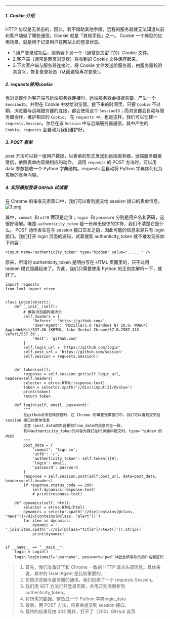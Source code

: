 
--------------------
##### 1. Cookie 介绍


HTTP 协议是无状态的。因此，若不借助其他手段，远程的服务器就无法知道以前和客户端做了哪些通信。Cookie 就是「其他手段」之一。 Cookie 一个典型的应用场景，就是用于记录用户在网站上的登录状态。

- 1.用户登录成功后，服务器下发一个（通常是加密了的）Cookie 文件。
- 2.客户端（通常是网页浏览器）将收到的 Cookie 文件保存起来。
- 3.下次客户端与服务器连接时，将 Cookie 文件发送给服务器，由服务器校验其含义，恢复登录状态（从而避免再次登录）。
##### 2. requests使用cookie
当浏览器作为客户端与远端服务器连接时，远端服务器会根据需要，产生一个 `SessionID`，并附在 Cookie 中发给浏览器。接下来的时间里，只要 `Cookie` 不过期，浏览器与远端服务器的连接，都会使用这个 `SessionID`；而浏览器会自动与服务器协作，维护相应的 `Cookie`。
在 `requests 中`，也是这样。我们可以创建一`requests.Session`，尔后在该 `Session` 中与远端服务器通信，其中产生的 `Cookie`，`requests` 会自动为我们维护好。
##### 3. POST 表单
post 方法可以将一组用户数据，以表单的形式发送到远端服务器。远端服务器接受后，依照表单内容做相应的动作。
调用 `requests` 的 POST 方法时，可以用 data 参数接收一个 Python 字典结构。requests 会自动将 Python 字典序列化为实际的表单内容。
##### 4. 实际模拟登录 GitHub 试试看
在 Chrome 的审查元素窗口中，我们可以看到提交给 session 接口的表单信息。
![1.png](https://upload-images.jianshu.io/upload_images/6591571-4e04aa972fd7e56b.png?imageMogr2/auto-orient/strip%7CimageView2/2/w/1240)

其中，`commit `和 `utf8` 两项是定值；`login `和 `password` 分别是用户名和密码，这很好理解。唯独 `authenticity_token` 是一长串无规律的字符，我们不清楚它是什么。
POST 动作发生在与 session 接口交互之前，因此可能的信息来源只有 login 接口。我们打开 login 页面的源码，试着搜索 authenticity_token 就不难发现有如下内容：
```
<input name="authenticity_token" type="hidden" value="......" />
```
原来，所谓的 authenticity_token 是明白写在 HTML 页面里的，只不过用 hidden 模式隐藏起来了。为此，我们只需要使用 Python 的正则库解析一下，就好了。
```
import requests
from lxml import etree


class Login(object):
    def __init__(self):
        # 模拟浏览器的请求头
        self.headers = {
            'Referer': 'https://github.com/',
            'User-Agent': 'Mozilla/5.0 (Windows NT 10.0; WOW64) AppleWebKit/537.36 (KHTML, like Gecko) Chrome/57.0.2987.133 Safari/537.36',
            'Host': 'github.com'
        }
        self.login_url = 'https://github.com/login'
        self.post_url = 'https://github.com/session'
        self.session = requests.Session()


    def token(self):
        response = self.session.get(self.login_url, headers=self.headers)
        selector = etree.HTML(response.text)
        token = selector.xpath('//div//input[2]/@value')
        print(token)
        return token

    def login(self, email, password):
        """
        在github点击登陆按钮时，在 Chrome 的审查元素窗口中，我们可以看到提交给 session 接口的表单信息
        注意（post_data的内容要和from_date的信息完全一致，
        其中authenticity_token的内容为我们在h5页面中提交时，type='hidden'的内容）
        """
        post_data = {
            'commit': 'Sign in',
            'utf8': '✓',
            'authenticity_token': self.token()[0],
            'login': email,
            'password': password
        }
        response = self.session.post(self.post_url, data=post_data, headers=self.headers)
        if response.status_code == 200:
            self.dynamics(response.text)
            # print(response.text)

    def dynamics(self, html):
        selector = etree.HTML(html)
        dynamics = selector.xpath('//div[contains(@class, "news")]//div[contains(@class, "alert")]')
        for item in dynamics:
            dynamic = ' '.join(item.xpath('.//div[@class="title"]//text()')).strip()
            print(dynamic)


if __name__ == "__main__":
    login = Login()
    login.login(email='username', password='pwd')#此处填写你的用户名和密码
```

> 1. 首先，我们准备好了和 Chrome 一致的 HTTP 请求头部信息。具体来说，其中的 User-Agent 是比较重要的。
> 2. 仿照浏览器与服务器的通信，我们创建了一个 requests.Session。
>  3. 我们用 GET 方法打开登录页面，并用正则库解析到 authenticity_token。
> 4. 将所需的数据，整备成一个 Python 字典login_data
> 5. 最后，用 POST 方法，将表单提交到 session 接口。
>  6. 最终的结果经由 302 跳转，打开了（200）GitHub 首页.

